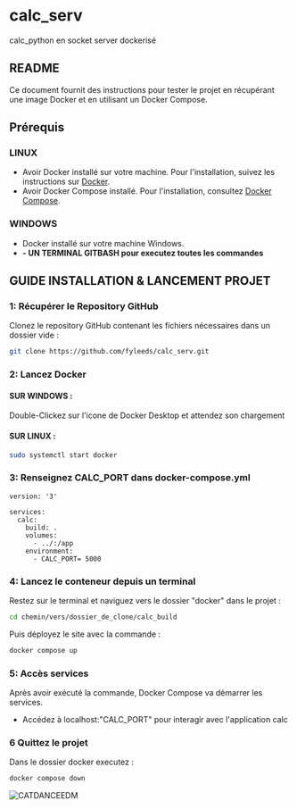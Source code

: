 # calc_serv
calc_python en socket server dockerisé

## README

Ce document fournit des instructions pour tester le projet en récupérant une image Docker et en utilisant un Docker Compose.

## Prérequis 

### LINUX

- Avoir Docker installé sur votre machine. Pour l'installation, suivez les instructions sur [Docker](https://docs.docker.com/get-docker/).
- Avoir Docker Compose installé. Pour l'installation, consultez [Docker Compose](https://docs.docker.com/compose/install/).

### WINDOWS

- Docker installé sur votre machine Windows.
- **- UN TERMINAL GITBASH pour executez toutes les commandes**

## GUIDE INSTALLATION & LANCEMENT PROJET

### 1: Récupérer le Repository GitHub

Clonez le repository GitHub contenant les fichiers nécessaires dans un dossier vide :

```bash
git clone https://github.com/fyleeds/calc_serv.git

```

### 2: Lancez Docker

#### SUR WINDOWS : 

Double-Clickez sur l'icone de Docker Desktop et attendez son chargement

#### SUR LINUX : 

```bash
sudo systemctl start docker
```

### 3: Renseignez CALC_PORT dans docker-compose.yml

```
version: '3'

services:
  calc:
    build: .
    volumes:
      - ../:/app
    environment:
      - CALC_PORT= 5000
```

### 4: Lancez le conteneur depuis un terminal

Restez sur le terminal et naviguez vers le dossier "docker" dans le projet : 
```bash
cd chemin/vers/dossier_de_clone/calc_build
```
Puis déployez le site avec la commande : 
```bash
docker compose up 
```
### 5: Accès services 

Après avoir exécuté la commande, Docker Compose va démarrer les services.

- Accédez à localhost:"CALC_PORT" pour interagir avec l'application calc

### 6 Quittez le projet

Dans le dossier docker executez : 
```bash
docker compose down 
```
![CATDANCEEDM](https://imgflip.com/gif/8ezrpy)
